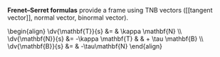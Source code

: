 **Frenet–Serret formulas** provide a frame using TNB vectors ([[tangent vector]], normal vector, binormal vector).

\begin{align}
\dv{\mathbf{T}}{s} &= & \kappa \mathbf{N} \\\\\
\dv{\mathbf{N}}{s} &= -\kappa \mathbf{T} & & + \tau \mathbf{B} \\\\\
\dv{\mathbf{B}}{s} &= & -\tau\mathbf{N}
\end{align}